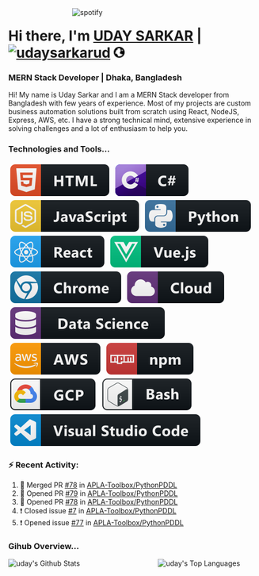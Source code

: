 <a href="#">
  <img align="right"
    src="https://ih1.redbubble.net/image.971407862.9668/st,small,507x507-pad,600x600,f8f8f8.jpg"
    alt="spotify" width="375"/>
</a>


<div>
   <h1>Hi there, I'm <a href="https://github.com/udaysarkarud">UDAY SARKAR</a> | 
<a href="https://www.linkedin.com/in/udaysarkarud/"><img src="https://cdn.jsdelivr.net/npm/simple-icons@v3/icons/linkedin.svg" alt="udaysarkarud" width="22px"/></a>
<a href="https://udaysarkarud.com/"><img  src="https://raw.githubusercontent.com/iconic/open-iconic/master/svg/globe.svg" alt="udaysarkarud" width="22px"/></a>
  </h1>  
   <h3>MERN Stack Developer | Dhaka, Bangladesh</h3>
  Hi! My name is Uday Sarkar and I am a MERN Stack developer from Bangladesh with few years of experience. Most of my projects are custom business automation solutions built from scratch using React, NodeJS, Express, AWS, etc. I have a strong technical mind, extensive experience in solving challenges and a lot of enthusiasm to help you.
</div>

<!-- Technology and tools -->
### Technologies and Tools...

<p>
  <!-- For more icons please follow  https://github.com/MikeCodesDotNET/ColoredBadges -->
  <a href="#"><img src="https://raw.githubusercontent.com/8bithemant/8bithemant/master/svg/dev/languages/html.svg" alt="html" style="vertical-align:top; margin:4px"></a>    
  <a href="#"><img src="https://raw.githubusercontent.com/8bithemant/8bithemant/master/svg/dev/languages/csharp.svg" alt="csharp" style="vertical-align:top; margin:4px"></a> 
  <a href="#"><img src="https://raw.githubusercontent.com/8bithemant/8bithemant/master/svg/dev/languages/js.svg" alt="js" style="vertical-align:top; margin:4px"></a> 
  <a href="#"><img src="https://raw.githubusercontent.com/8bithemant/8bithemant/master/svg/dev/languages/python.svg" alt="python" style="vertical-align:top; margin:4px"></a> 
  <a href="#"><img src="https://raw.githubusercontent.com/8bithemant/8bithemant/master/svg/dev/frameworks/react.svg" alt="react" style="vertical-align:top; margin:4px"></a> 
  <a href="#"><img src="https://raw.githubusercontent.com/8bithemant/8bithemant/master/svg/dev/frameworks/vue.svg" alt="vue" style="vertical-align:top; margin:4px"></a> 
  <a href="#"><img src="https://raw.githubusercontent.com/8bithemant/8bithemant/master/svg/dev/misc/chrome.svg" alt="chrome" style="vertical-align:top; margin:4px"></a> 
  <a href="#"><img src="https://raw.githubusercontent.com/8bithemant/8bithemant/master/svg/dev/misc/cloud.svg" alt="cloud" style="vertical-align:top; margin:4px"></a> 
  <a href="#"><img src="https://raw.githubusercontent.com/8bithemant/8bithemant/master/svg/dev/misc/datascience.svg" alt="datascience" style="vertical-align:top; margin:4px"></a> 
  <a href="#"><img src="https://raw.githubusercontent.com/8bithemant/8bithemant/master/svg/dev/services/aws.svg" alt="aws" style="vertical-align:top; margin:4px"></a> 
  <a href="#"><img src="https://raw.githubusercontent.com/8bithemant/8bithemant/master/svg/dev/services/npm.svg" alt="npm" style="vertical-align:top; margin:4px"></a> 
  <a href="#"><img src="https://raw.githubusercontent.com/8bithemant/8bithemant/master/svg/dev/services/gcp.svg" alt="gcp" style="vertical-align:top; margin:4px"></a> 
  <a href="#"><img src="https://raw.githubusercontent.com/8bithemant/8bithemant/master/svg/dev/tools/bash.svg" alt="bash" style="vertical-align:top; margin:4px"></a> 
  <a href="#"><img src="https://raw.githubusercontent.com/8bithemant/8bithemant/master/svg/dev/tools/visualstudio_code.svg" alt="vscode" style="vertical-align:top; margin:4px"></a> 
</p>
<!-- End Technology and tools -->

### :zap: Recent Activity:

<!--START_SECTION:activity-->
1. 🎉 Merged PR [#78](https://github.com/APLA-Toolbox/PythonPDDL/pull/78) in [APLA-Toolbox/PythonPDDL](https://github.com/APLA-Toolbox/PythonPDDL)
2. 💪 Opened PR [#79](https://github.com/APLA-Toolbox/PythonPDDL/pull/79) in [APLA-Toolbox/PythonPDDL](https://github.com/APLA-Toolbox/PythonPDDL)
3. 💪 Opened PR [#78](https://github.com/APLA-Toolbox/PythonPDDL/pull/78) in [APLA-Toolbox/PythonPDDL](https://github.com/APLA-Toolbox/PythonPDDL)
4. ❗️ Closed issue [#7](https://github.com/APLA-Toolbox/PythonPDDL/issues/7) in [APLA-Toolbox/PythonPDDL](https://github.com/APLA-Toolbox/PythonPDDL)
5. ❗️ Opened issue [#77](https://github.com/APLA-Toolbox/PythonPDDL/issues/77) in [APLA-Toolbox/PythonPDDL](https://github.com/APLA-Toolbox/PythonPDDL)
<!--END_SECTION:activity-->

### Gihub Overview...
<!--Status-->
<img align="left" src="https://github-readme-stats.vercel.app/api?username=udaysarkarud&&show_icons=true&include_all_commits=true&title_color=fff&icon_color=79ff97&text_color=efefef&bg_color=24292e" alt="uday's Github Stats" width="60%">

<!--END_Status-->




<!--Languages-->
<img src="https://github-readme-stats.vercel.app/api/top-langs/?username=udaysarkarud&show_icons=true&hide_border=true&theme=radical" width="37%" alt="uday's Top Languages">
<!--END_Languages-->
